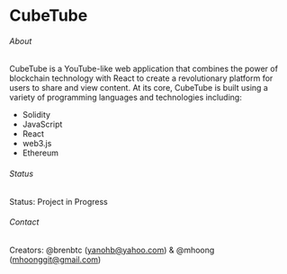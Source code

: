 # CubeTube

###### About

  CubeTube is a YouTube-like web application that combines the power of blockchain technology with React to create a revolutionary platform for users to  share and view content. At its core, CubeTube is built using a variety of programming languages and technologies including:
 - Solidity
 - JavaScript
 - React
 - web3.js
 - Ethereum
 
 ###### Status 
   Status: Project in Progress

 ###### Contact
   Creators: @brenbtc (yanohb@yahoo.com) & @mhoong (mhoonggit@gmail.com)
